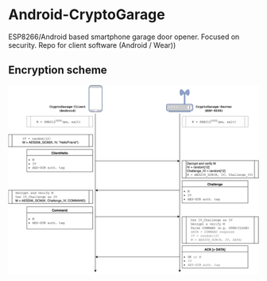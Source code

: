 # Android-CryptoGarage
ESP8266/Android based smartphone garage door opener. Focused on security. Repo for client software (Android / Wear)) 

## Encryption scheme

![Networkcommunication between client and server](https://github.com/wladimir-computin/Android-CryptoGarage/raw/master/doc/Flow.png)
